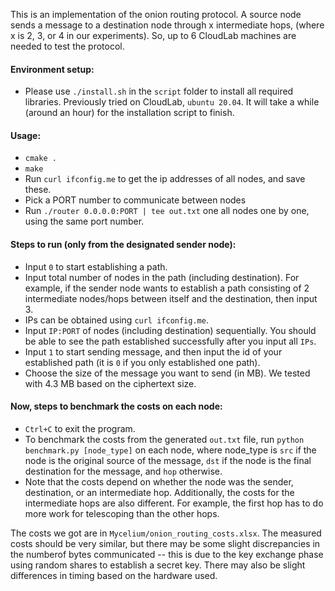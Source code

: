 This is an implementation of the onion routing protocol.
A source node sends a message to a destination node through x intermediate hops,
(where x is 2, 3, or 4 in our experiments).
So, up to 6 CloudLab machines are needed to test the protocol.

#### Environment setup:
- Please use `./install.sh` in the `script` folder to install all required libraries. Previously tried on
  CloudLab, `ubuntu 20.04`. It will take a while (around an hour) for the installation script to finish.

#### Usage:
- `cmake .`
- `make`
- Run `curl ifconfig.me` to get the ip addresses of all nodes, and save these.
- Pick a PORT number to communicate between nodes
- Run `./router 0.0.0.0:PORT | tee out.txt` one all nodes one by one, using the same port number.

#### Steps to run (only from the designated sender node):
- Input `0` to start establishing a path.
- Input total number of nodes in the path (including destination). For example,
   if the sender node wants to establish a path consisting of 2 intermediate nodes/hops between
   itself and the destination, then input 3.
- IPs can be obtained using `curl ifconfig.me`.
- Input `IP:PORT` of nodes (including destination) sequentially. You should be
   able to see the path established successfully after you input all `IPs`.
- Input `1` to start sending message, and then input the id of your established
   path (it is `0` if you only established one path).
- Choose the size of the message you want to send (in MB). We tested with 4.3 MB based on the ciphertext size.

#### Now, steps to benchmark the costs on each node:
- `Ctrl+C` to exit the program.
- To benchmark the costs from the generated `out.txt` file,
  run `python benchmark.py [node_type]` on each node, where node_type is
  `src` if the node is the original source of the message,
  `dst` if the node is the final destination for the message,
  and `hop` otherwise.
- Note that the costs depend on whether the node was the sender, destination, or an intermediate hop.
  Additionally, the costs for the intermediate hops are also different. For example, the first hop has to do more work for telescoping than the other hops.

The costs we got are in `Mycelium/onion_routing_costs.xlsx`.
The measured costs should be very similar, but there may be some slight discrepancies in the numberof bytes communicated --  this is due to the key exchange phase using random shares to establish a secret key. There may also be slight differences in timing based on the hardware used.


